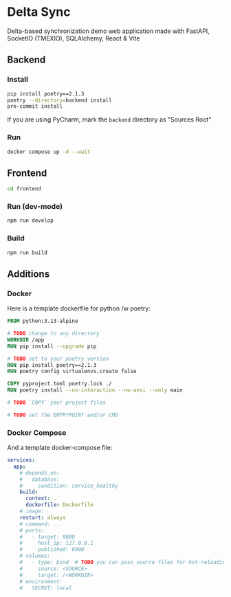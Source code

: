 # Delta Sync
Delta-based synchronization demo web application made with FastAPI, SocketIO (TMEXIO), SQLAlchemy, React & Vite

## Backend
### Install
```sh
pip install poetry==2.1.3
poetry --directory=backend install
pre-commit install
```

If you are using PyCharm, mark the `backend` directory as "Sources Root"

### Run
```sh
docker compose up -d --wait
```

## Frontend
```sh
cd frontend
```

### Run (dev-mode)
```sh
npm run develop
```

### Build
```sh
npm run build
```

## Additions
### Docker
Here is a template dockerfile for python /w poetry:
```dockerfile
FROM python:3.13-alpine

# TODO change to any directory
WORKDIR /app
RUN pip install --upgrade pip

# TODO set to your poetry version
RUN pip install poetry==2.1.3
RUN poetry config virtualenvs.create false

COPY pyproject.toml poetry.lock ./
RUN poetry install --no-interaction --no-ansi --only main

# TODO `COPY` your project files

# TODO set the ENTRYPOINT and/or CMD
```

### Docker Compose
And a template docker-compose file:
```yaml
services:
  app:
    # depends_on:
    #   database: 
    #     condition: service_healthy
    build:
      context: .
      dockerfile: Dockerfile
    # image:
    restart: always
    # command: ...
    # ports:
    #   - target: 8000
    #     host_ip: 127.0.0.1
    #     published: 8000
    # volumes:
    #   - type: bind  # TODO you can pass source files for hot-reloading
    #     source: <SOURCE>
    #     target: /<WORKDIR>
    # environment:
    #   SECRET: local
```
